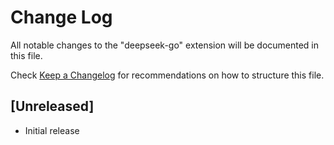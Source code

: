 # Change Log

All notable changes to the "deepseek-go" extension will be documented in this file.

Check [Keep a Changelog](http://keepachangelog.com/) for recommendations on how to structure this file.

## [Unreleased]

- Initial release